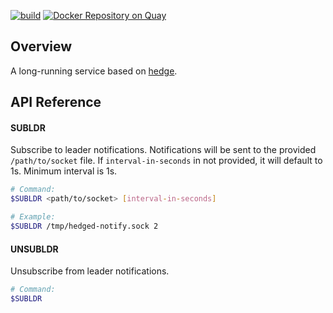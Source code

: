 [![build](https://github.com/flowerinthenight/hedged/actions/workflows/main.yml/badge.svg)](https://github.com/flowerinthenight/hedged/actions/workflows/main.yml)
[![Docker Repository on Quay](https://quay.io/repository/flowerinthenight/hedged/status "Docker Repository on Quay")](https://quay.io/repository/flowerinthenight/hedged)

## Overview

A long-running service based on [hedge](https://github.com/flowerinthenight/hedge).

## API Reference

#### SUBLDR

Subscribe to leader notifications. Notifications will be sent to the provided `/path/to/socket` file. If `interval-in-seconds` in not provided, it will default to 1s. Minimum interval is 1s.

``` sh
# Command:
$SUBLDR <path/to/socket> [interval-in-seconds]

# Example:
$SUBLDR /tmp/hedged-notify.sock 2
```

#### UNSUBLDR

Unsubscribe from leader notifications.

``` sh
# Command:
$SUBLDR
```
